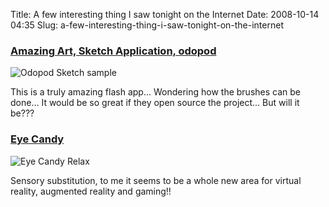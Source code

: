 Title: A few interesting thing I saw tonight on the Internet
Date: 2008-10-14 04:35
Slug: a-few-interesting-thing-i-saw-tonight-on-the-internet

### [Amazing Art, Sketch Application, odopod][]

![Odopod Sketch sample][]

This is a truly amazing flash app… Wondering how the brushes can be done…
It would be so great if they open source the project… But will it be???

### [Eye Candy][]

![Eye Candy Relax][]

Sensory substitution, to me it seems to be a whole new area for virtual reality, augmented reality and gaming!!

  [Amazing Art, Sketch Application, odopod]: http://community.odopod.com/odoblog/entry/amazing_art_from_our_sketch_application/
  [Odopod Sketch sample]: /files/2008/odosketch_03.jpg
  [Eye Candy]: http://www.eyecandycan.com/
  [Eye Candy Relax]: /files/2008/image1.jpg
